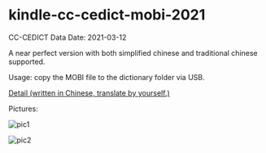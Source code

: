 # kindle-cc-cedict-mobi-2021

CC-CEDICT Data Date: 2021-03-12

A near perfect version with both simplified chinese and traditional chinese supported.

Usage: copy the MOBI file to the dictionary folder via USB.

[Detail (written in Chinese, translate by yourself.)](https://www.bilibili.com/read/cv10270113)

Pictures:

![pic1](https://i.ibb.co/hVgThmX/1.jpg)

![pic2](https://i.ibb.co/x7Rhcxk/2.jpg)
